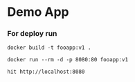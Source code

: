 # Demo App

### For deploy run

    docker build -t fooapp:v1 .

    docker run --rm -d -p 8080:80 fooapp:v1

    hit http://localhost:8080